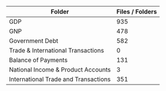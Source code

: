 | Folder                               |   Files / Folders |
|--------------------------------------|-------------------|
| GDP                                  |               935 |
| GNP                                  |               478 |
| Government Debt                      |               582 |
| Trade & International Transactions   |                 0 |
| Balance of Payments                  |               131 |
| National Income & Product Accounts   |                 3 |
| International Trade and Transactions |               351 |